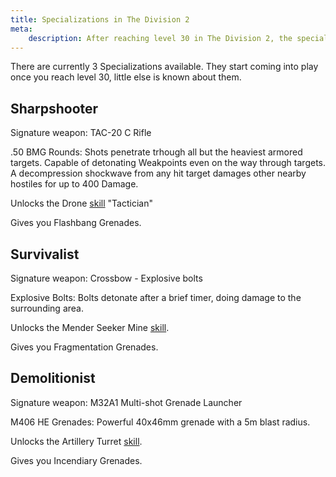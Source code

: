 ```yaml
---
title: Specializations in The Division 2
meta:
    description: After reaching level 30 in The Division 2, the specializations get unlocked. Everything you need to know about them, you'll find here.
---
```


There are currently 3 Specializations available. They start coming into play once you reach level 30, little else is known about them.

## Sharpshooter

Signature weapon: TAC-20 C Rifle

.50 BMG Rounds: Shots penetrate trhough all but the heaviest armored targets. Capable of detonating Weakpoints even on the way through targets. A decompression shockwave from any hit target damages other nearby hostiles for up to 400 Damage.

Unlocks the Drone [skill](/skills.html) "Tactician"

Gives you Flashbang Grenades.

## Survivalist

Signature weapon: Crossbow - Explosive bolts

Explosive Bolts: Bolts detonate after a brief timer, doing damage to the surrounding area.

Unlocks the Mender Seeker Mine [skill](/skills.html).

Gives you Fragmentation Grenades.

## Demolitionist

Signature weapon: M32A1 Multi-shot Grenade Launcher

M406 HE Grenades: Powerful 40x46mm grenade with a 5m blast radius.

Unlocks the Artillery Turret [skill](/skills.html).

Gives you Incendiary Grenades. 